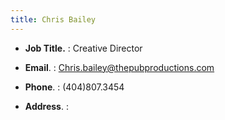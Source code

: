 ```yaml
---
title: Chris Bailey
---
```


- **Job Title.**   : Creative Director

- **Email**.        : Chris.bailey@thepubproductions.com

- **Phone**.       : (404)807.3454

- **Address**.    :
